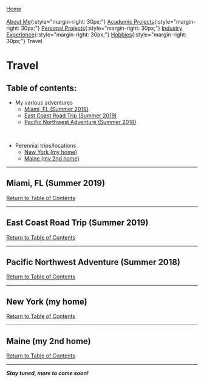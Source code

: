 [Home](../index.md)<br/><br/>
[About Me](../aboutMe/index.md){:style="margin-right: 30px;"}
[Academic Projects](../academicProjects/index.md){:style="margin-right: 30px;"}
[Personal Projects](../personalProjects/index.md){:style="margin-right: 30px;"}
[Industry Experience](../industryExperience/index.md){:style="margin-right: 30px;"}
[Hobbies](../hobbies/index.md){:style="margin-right: 30px;"}
Travel

# Travel

## Table of contents:

- My various adventures
  - [Miami, FL (Summer 2019)](#miami-fl-summer-2019)
  - [East Coast Road Trip (Summer 2019)](#east-coast-road-trip-summer-2019)
  - [Pacific Northwest Adventure (Summer 2018)](#pacific-northwest-adventure-summer-2018)
<br/>

- Perennial trips/locations
  - [New York (my home)](#new-york-my-home)
  - [Maine (my 2nd home)](#maine-my-2nd-home)

___

## Miami, FL (Summer 2019)

[Return to Table of Contents](#table-of-contents)

___

## East Coast Road Trip (Summer 2019)

[Return to Table of Contents](#table-of-contents)

___

## Pacific Northwest Adventure (Summer 2018)

[Return to Table of Contents](#table-of-contents)

___

## New York (my home) 

[Return to Table of Contents](#table-of-contents)

___

## Maine (my 2nd home)

[Return to Table of Contents](#table-of-contents)


___
  
***Stay tuned, more to come soon!***